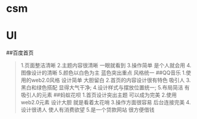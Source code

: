 # csm
# UI
##百度首页
>1.页面整洁清晰
>2.主题内容很清晰 一眼就看到
>3.操作简单 是个人就会用
>4.图像设计的清晰 
>5.颜色以白色为主 蓝色突出重点 风格统一
##QQ音乐
>1.使用的web2.0风格 设计简单  大胆留白
>2.首页的内容设计很有特色 吸引人
>3.黑白和绿色搭配 显得大气干净;
>4.设计样式与摆放位置统一;
>5.布局简洁 有吸引人的元素
##蚂蚁花呗
>1.首页设计突出主题 可以成为完美
>2.使用web2.0元素  设计大胆 就是看着太花哨
>3.操作方面很容易 后台连接完美
>4.设计很诱人 使人有消费欲望
>5.是一个贷款网站 很方便借钱
